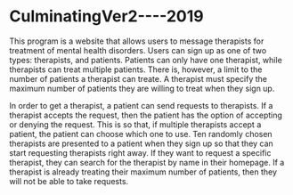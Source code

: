 # CulminatingVer2----2019

This program is a website that allows users to message therapists for treatment of mental health disorders. Users can sign up as one of two
types: therapists, and patients. Patients can only have one therapist, while therapists can treat multiple patients. There is, however,  a 
limit to the number of patients a therapist can treate. A therapist must specify the maximum number of patients they are willing to treat
when they sign up.

In order to get a therapist, a patient can send requests to therapists. If a therapist accepts the request, then the patient has the option 
of accepting or denying the request. This is so that, if multiple therapists accept a patient, the patient can choose which one to use. Ten 
randomly chosen therapists are presented to a patient when they sign up so that they can start requesting therapists right away. If they 
want to request a specific therapist, they can search for the therapist by name in their homepage. If a therapist is already treating their 
maximum number of patients, then they will not be able to take requests.
